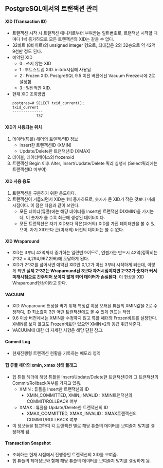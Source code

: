 ## PostgreSQL에서의 트랜잭션 관리

#### XID (Transaction ID)
- 트랜잭션 시작 시 트랜잭션 매니저로부터 부여받는 일련번호로, 트랜잭션 시작할 때마다 1씩 증가하므로 모든 트랜잭션의 XID는 같을 수 없다.
- 32비트 (8바이트)의 unsigned integer 형으로, 최대값은 2의 32승으로 약 42억 9천만 정도 된다.
- 예약된 XID
  - 0 : 쓰지 않는 XID
  - 1 : 부트스트랩 XID. initdb시점에 사용됨
  - 2 : Frozen XID. PostgreSQL 9.5 이전 버전에선 Vacuum Freeze시에 2로 설정함
  - 3 : 일반적인 XID.
- 현재 XID 조회방법
  ```
  postgres=# SELECT txid_current();
  txid_current 
  --------------
             737
  ```
#### XID가 사용되는 위치
1. 데이터(튜플) 헤더의 트랜잭션ID 정보
   - Insert한 트랜잭션ID (XMIN)
   - Update/Delete한 트랜잭션ID (XMAX)
2. 테이블, 데이터베이스의 frozenxid
3. 트랜잭션 Begin 이후 Alter, Insert/Update/Delete 쿼리 실행시 (Select쿼리에는 트랜잭션ID 미부여)

#### XID 사용 용도
1. 트랜잭션을 구분하기 위한 용도이다.
2. 트랜잭션이 거듭되면서 XID는 1씩 증가하므로, 숫자가 큰 XID가 작은 것보다 미래시점이다. 이 점은 다음과 같이 쓰인다.
   - 모든 데이터(튜플)에는 해당 데이터를 Insert한 트랜잭션ID(XMIN)을 가지는데, 이 숫자가 클 수록 최근에 생성된 데이터이다.
   - 모든 트랜잭션은 자기 XID보다 작은(과거의) XID를 가진 데이터만을 볼 수 있으며, 자기 XID보다 큰(미래의) 버전의 데이터는 볼 수 없다.

#### XID Wraparound
- XID는 3부터 42억까지 증가하는 일련번호이므로, 언젠가는 반드시 42억(정확히는 2^32 = 4,294,967,296)에 도달하게 된다.
- XID가 2^32를 넘어서면 예약된 XID인 0,1,2가 아닌 3부터 시작하게 되는데, 이렇게 되면 **실제 2^32는 Wraparound된 3보다 과거시점이지만 2^32가 숫자가 커서 미래시점으로 간주되어 보이지 않게 되어 데이터가 손실된다.** 이 현상을 XID Wraparound현상이라고 한다.

#### VACUUM
- XID Wraparound 현상을 막기 위해 특정값 이상 오래된 튜플의 XMIN값을 2로 수정하여, ID 최소값이 3인 어떤 트랜잭션에도 볼 수 있게 만드는 작업
- 9.6 이상 버전에서는 XMIN을 수정하지 않고 튜플 헤더의 Frozen비트를 설정한다. XMIN를 보지 않고도 Frozen비트만 있으면 XMIN=2와 동급 취급해준다.
- VACUUM에 대한 더 자세한 사항은 해당 단원 참고.

#### Commit Log
- 현재진행형 트랜잭션 현황을 기록하는 메모리 영역

#### 힙 튜플 헤더의 xmin, xmax 상태 플래그
- 힙 튜플 헤더에 해당 튜플을 Insert/Update/Delete한 트랜잭션ID와 그 트랜잭션의 Commit/Rollback여부를 가지고 있음.
  - XMIN : 튜플을 Insert한 트랜잭션의 ID
    - XMIN_COMMITTED, XMIN_INVALID : XMIN트랜잭션의 COMMIT/ROLLBACK 여부
  - XMAX : 튜플을 Update/Delete한 트랜잭션의 ID
    - XMAX_COMMITTED, XMAX_INVALID : XMAX트랜잭션의 COMMIT/ROLLBACK 여부
- 이 정보들을 참고하여 각 트랜잭션 별로 해당 튜플의 데이터를 보여줄지 말지를 결정하게 됨.

#### Transaction Snapshot
- 조회하는 현재 시점에서 진행중인 트랜잭션의 XID를 보여줌.
- 힙 튜플의 헤더정보와 함께 해당 튜플의 데이터를 보여줄지 말지를 결정하게 됨.

